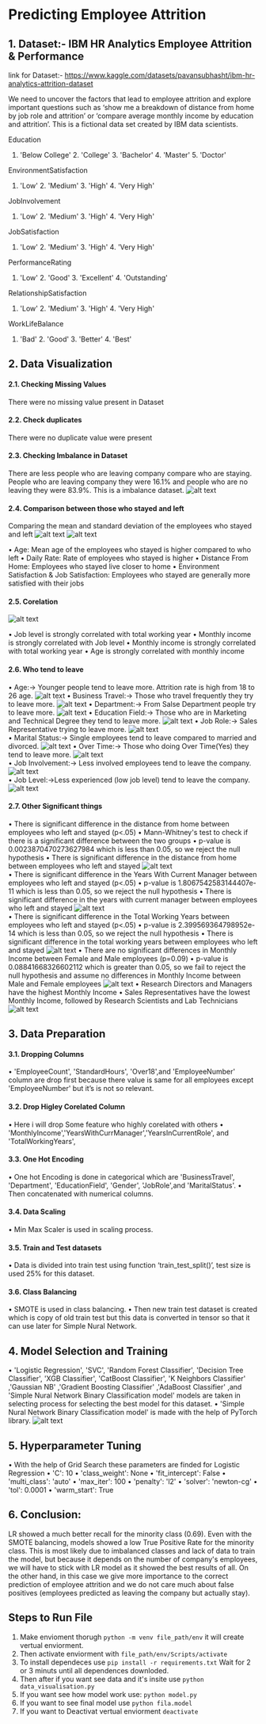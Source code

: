 # Predicting Employee Attrition
## 1. Dataset:- IBM HR Analytics Employee Attrition & Performance
link for Dataset:- https://www.kaggle.com/datasets/pavansubhasht/ibm-hr-analytics-attrition-dataset


We need to uncover the factors that lead to employee attrition and explore important questions such as ‘show me a breakdown of distance from home by job role and attrition’ or ‘compare average monthly income by education and attrition’. This is a fictional data set created by IBM data scientists.

Education
1. 'Below College'  2. 'College'    3. 'Bachelor'       4. 'Master'     5. 'Doctor'

EnvironmentSatisfaction
1. 'Low'            2. 'Medium'     3. 'High'           4. 'Very High'

JobInvolvement
1. 'Low'            2. 'Medium'     3. 'High'           4. 'Very High'

JobSatisfaction
1. 'Low'            2. 'Medium'     3. 'High'           4. 'Very High'

PerformanceRating
1. 'Low'            2. 'Good'       3. 'Excellent'      4. 'Outstanding'

RelationshipSatisfaction
1. 'Low'            2. 'Medium'     3. 'High'           4. 'Very High'

WorkLifeBalance
1. 'Bad'            2. 'Good'       3. 'Better'         4. 'Best'

## 2. Data Visualization
#### 2.1. Checking Missing Values
There were no missing value present in Dataset
#### 2.2.	Check duplicates
There were no duplicate value were present
#### 2.3. Checking Imbalance in Dataset
There are less people who are leaving company compare who are staying.  People who are leaving company they were 16.1% and people who are no leaving they were 83.9%. This is a imbalance dataset.
![alt text](images/image.png)

#### 2.4. Comparison between those who stayed and left
Comparing the mean and standard deviation of the employees who stayed and left
![alt text](images/image-1.png)
![alt text](images/image-2.png)
 
•	Age: Mean age of the employees who stayed is higher compared to who left
•	Daily Rate: Rate of employees who stayed is higher
•	Distance From Home: Employees who stayed live closer to home
•	Environment Satisfaction & Job Satisfaction: Employees who stayed are generally more satisfied with their jobs

#### 2.5. Corelation
![alt text](images/image-3.png)
 
•	Job level is strongly correlated with total working year
•	Monthly income is strongly correlated with Job level
•	Monthly income is strongly correlated with total working year
•	Age is strongly correlated with monthly income
#### 2.6. Who tend to leave
•	Age:-> Younger people tend to leave more. Attrition rate is high from 18 to 26 age.
![alt text](images/image-4.png) 
•	Business Travel:-> Those who travel frequently they try to leave more.
![alt text](images/image-5.png) 
•	Department:-> From Salse Department people try to leave more. 
![alt text](images/image-6.png)
•	Education Field:-> Those who are in Marketing and Technical Degree they tend to leave more.
![alt text](images/image-7.png) 
•	Job Role:-> Sales Representative trying to leave more.
![alt text](images/image-8.png)  
•	Marital Status:-> Single employees tend to leave compared to married and divorced. 
![alt text](images/image-9.png) 
•	Over Time:-> Those who doing Over Time(Yes) they tend to leave more.
![alt text](images/image-10.png)  
•	Job Involvement:-> Less involved employees tend to leave the company.
![alt text](images/image-11.png)  
•	Job Level:->Less experienced (low job level) tend to leave the company.
![alt text](images/image-12.png)  

#### 2.7. Other Significant things
•	There is significant difference in the distance from home between employees who left and stayed (p<.05)
•	Mann-Whitney's test to check if there is a significant difference between the two groups
•	p-value is 0.0023870470273627984 which is less than 0.05, so we reject the null hypothesis
•	There is significant difference in the distance from home between employees who left and stayed
![alt text](images/image-13.png)  
•	There is significant difference in the Years With Current Manager between employees who left and stayed (p<.05)
•	p-value is 1.8067542583144407e-11 which is less than 0.05, so we reject the null hypothesis
•	There is significant difference in the years with current manager between employees who left and stayed
![alt text](images/image-14.png)  
•	There is significant difference in the Total Working Years between employees who left and stayed (p<.05)
•	p-value is 2.399569364798952e-14 which is less than 0.05, so we reject the null hypothesis
•	There is significant difference in the total working years between employees who left and stayed 
![alt text](images/image-15.png) 
•	There are no significant differences in Monthly Income between Female and Male employees (p=0.09)
•	p-value is 0.08841668326602112 which is greater than 0.05, so we fail to reject the null hypothesis and assume no differences in Monthly Income between Male and Female employees 
![alt text](images/image-16.png) 
•	Research Directors and Managers have the highest Monthly Income
•	Sales Representatives have the lowest Monthly Income, followed by Research Scientists and Lab Technicians  
![alt text](images/image-17.png)

## 3.	Data Preparation
#### 3.1.	Dropping Columns
•	'EmployeeCount', 'StandardHours', 'Over18',and  'EmployeeNumber' column are drop first because there value is same for all employees except 'EmployeeNumber' but it’s is not so relevant.
#### 3.2.	Drop Higley Corelated Column
•	Here i will drop Some feature who highly corelated with others
•	'MonthlyIncome','YearsWithCurrManager','YearsInCurrentRole', and 'TotalWorkingYears',
#### 3.3.	One Hot Encoding
•	One hot Encoding is done in categorical which are 'BusinessTravel', 'Department', 'EducationField', 'Gender', 'JobRole',and 'MaritalStatus'.
•	Then concatenated with numerical columns.
#### 3.4.	Data Scaling
•	Min Max Scaler is used in scaling process.
#### 3.5.	Train and Test datasets
•	Data is divided into train test using function ‘train_test_split()’, test size is used 25% for this dataset.
#### 3.6.	Class Balancing
•	SMOTE is used in class balancing.
•	Then new train test dataset is created which is copy of old train test but this data is converted in tensor so that it can use later for Simple Nural Network.


## 4.	Model Selection and Training
•	'Logistic Regression', 'SVC', 'Random Forest Classifier', 'Decision Tree Classifier', 'XGB Classifier', 'CatBoost Classifier', 'K Neighbors Classifier' ,'Gaussian NB' ,'Gradient Boosting Classifier' ,'AdaBoost Classifier' ,and 'Simple Nural Network Binary Classification model' models are taken in selecting process for selecting the best model for this dataset.
•	'Simple Nural Network Binary Classification model' is made with the help of PyTorch library.
![alt text](images/image-18.png)

## 5.	Hyperparameter Tuning
•	With the help of Grid Search these parameters are finded for Logistic Regression
•	'C': 10
•	'class_weight': None
•	'fit_intercept': False
•	'multi_class': 'auto'
•	'max_iter': 100
•	'penalty': 'l2'
•	'solver': 'newton-cg'
•	'tol': 0.0001
•	'warm_start': True

## 6.	Conclusion:
LR showed a much better recall for the minority class (0.69). Even with the SMOTE balancing, models showed a low True Positive Rate for the minority class. This is most likely due to imbalanced classes and lack of data to train the model, but because it depends on the number of company's employees, we will have to stick with LR model as it showed the best results of all. On the other hand, in this case we give more importance to the correct prediction of employee attrition and we do not care much about false positives (employees predicted as leaving the company but actually stay).






## Steps to Run File

1. Make envioment thorugh 
`python -m venv file_path/env`
it will create vertual enviorment.
2. Then activate enviorment with 
`file_path/env/Scripts/activate`
3. To install dependeces use 
`pip install -r requirements.txt`
Wait for 2 or 3 minuts until all dependences downloded.
4. Then after if you want see data and it's insite use 
`python data_visualisation.py`
5. If you want see how model work use:
`python model.py`
6. If you want to see final model use
`python fila.model`
7. If you want to Deactivat vertual enviorment
`deactivate`